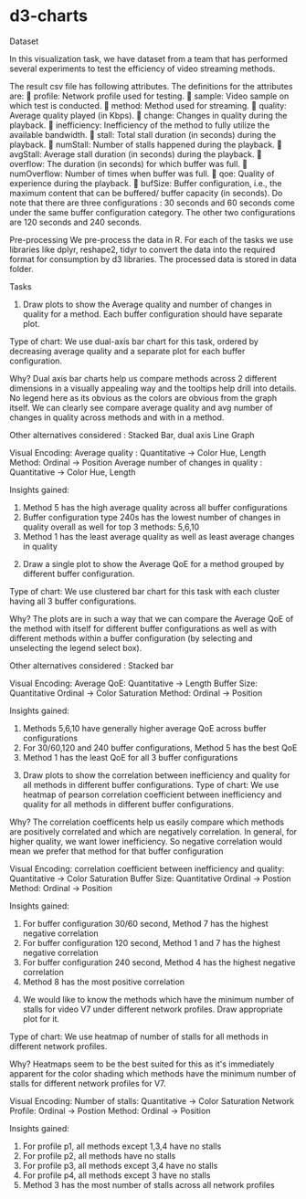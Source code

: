 # d3-charts

Dataset

In this visualization task, we have dataset from a team that has performed several experiments to test the efficiency of video streaming methods.

The result csv file has following attributes. The definitions for the attributes are:
 profile: Network profile used for testing.
 sample: Video sample on which test is conducted.
 method: Method used for streaming.
 quality: Average quality played (in Kbps).
 change: Changes in quality during the playback.
 inefficiency: Inefficiency of the method to fully utilize the available bandwidth.
 stall: Total stall duration (in seconds) during the playback.
 numStall: Number of stalls happened during the playback.
 avgStall: Average stall duration (in seconds) during the playback.
 overflow: The duration (in seconds) for which buffer was full.
 numOverflow: Number of times when buffer was full.
 qoe: Quality of experience during the playback.
 bufSize: Buffer configuration, i.e., the maximum content that can be buffered/ buffer capacity (in seconds). Do note that there are three configurations : 30 seconds and 60 seconds come under the same buffer configuration category. The other two configurations are 120 seconds and 240 seconds.

Pre-processing
We pre-process the data in R. For each of the tasks we use libraries like dplyr, reshape2, tidyr to convert the data into the required format for consumption by d3 libraries. The processed data is stored in data folder.

Tasks
1.  Draw plots to show the Average quality and number of changes in quality for a method. Each buffer configuration should have separate plot.

Type of chart:
We use dual-axis bar chart for this task, ordered by decreasing average quality and a separate plot for each buffer configuration. 

Why?
Dual axis bar charts help us compare methods across 2 different dimensions in a visually appealing way and the tooltips help drill into details. No legend here as its obvious as the colors are obvious from the graph itself. We can clearly see compare average quality and avg number of changes in quality across methods and with in a method.

Other alternatives considered : Stacked Bar, dual axis Line Graph

Visual Encoding:
Average quality : Quantitative -> Color Hue, Length
Method: Ordinal -> Position
Average number of changes in quality : Quantitative -> Color Hue, Length

Insights gained:
1) Method 5 has the high average quality across all buffer configurations
2) Buffer configuration type 240s has the lowest number of changes in quality overall as well for top 3 methods: 5,6,10
3) Method 1 has the least average quality as well as least average changes in quality

2. Draw a single plot to show the Average QoE for a method grouped by different buffer configuration. 

Type of chart:
We use clustered bar chart for this task with each cluster having all 3 buffer configurations. 

Why?
The plots are in such a way that we can compare the Average QoE of the method with itself for different buffer configurations as well as with different methods within a buffer configuration (by selecting and unselecting the legend select box).

Other alternatives considered : Stacked bar

Visual Encoding:
Average QoE: Quantitative -> Length
Buffer Size: Quantitative Ordinal -> Color Saturation
Method: Ordinal -> Position

Insights gained:
1) Methods 5,6,10 have generally higher average QoE across buffer configurations
2) For 30/60,120 and 240 buffer configurations, Method 5 has the best QoE
3) Method 1 has the least QoE for all 3 buffer configurations

3. Draw plots to show the correlation between inefficiency and quality for all methods in different buffer configurations.
Type of chart:
We use heatmap of pearson correlation coefficient between inefficiency and quality for all methods in different buffer configurations.

Why?
The correlation coefficents help us easily compare which methods are positively correlated and which are negatively correlation. In general, for higher quality, we want lower inefficiency. So negative correlation would mean we prefer that method for that buffer configuration

Visual Encoding:
correlation coefficient between inefficiency and quality: Quantitative -> Color Saturation
Buffer Size: Quantitative Ordinal -> Postion
Method: Ordinal -> Position

Insights gained:
1) For buffer configuration 30/60 second, Method 7 has the highest negative correlation
2) For buffer configuration 120 second, Method 1 and 7 has the highest negative correlation
3) For buffer configuration 240 second, Method 4 has the highest negative correlation
4) Method 8 has the most positive correlation

4. We would like to know the methods which have the minimum number of stalls for video V7 under different network profiles. Draw appropriate plot for it.

Type of chart:
We use heatmap of number of stalls for all methods in different network profiles.

Why?
Heatmaps seem to be the best suited for this as it's immediately apparent for the color shading which methods have the minimum number of stalls for different network profiles for V7.

Visual Encoding:
Number of stalls: Quantitative -> Color Saturation
Network Profile: Ordinal -> Postion
Method: Ordinal -> Position

Insights gained:
1) For profile p1, all methods except 1,3,4 have no stalls
2) For profile p2, all methods have no stalls
3) For profile p3, all methods except 3,4 have no stalls
4) For profile p4, all methods except 3 have no stalls
5) Method 3 has the most number of stalls across all network profiles
